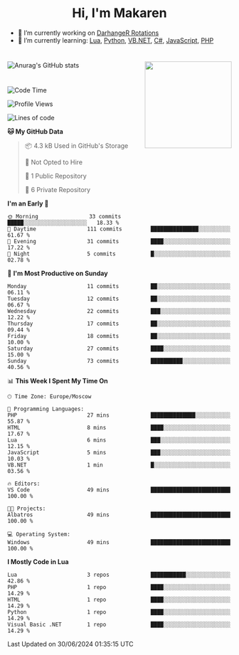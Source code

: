 <div id="header" align="center">
 <h1>Hi, I'm Makaren</h1>
</div>

- 🔭 I’m currently working on <a href="https://darhanger.github.io/rotations/">DarhangeR Rotations</a>
- 🌱 I’m currently learning: <a href="https://www.lua.org">Lua</a>, <a href="https://www.python.org">Python</a>, <a href="https://learn.microsoft.com/ru-ru/dotnet/visual-basic/">VB.NET</a>, <a href="https://dotnet.microsoft.com/en-us/languages/csharp">C#</a>, <a href="https://www.ecma-international.org/publications-and-standards/standards/ecma-262/">JavaScript</a>, <a href="https://www.php.net">PHP</a>
<!--
- 👯 I’m looking to collaborate on ...
- 🤔 I’m looking for help with ...
- 💬 Ask me about ...
- 📫 How to reach me: ...
- 😄 Pronouns: ...
- ⚡ Fun fact: ...
-->
#
![Anurag's GitHub stats](https://github-readme-stats.vercel.app/api?username=MakarenD&text_color=fff&icon_color=435cd9&show_icons=true&theme=dark&bg_color=00000000)<img align="right" src="https://media3.giphy.com/media/LaVp0AyqR5bGsC5Cbm/giphy.gif?cid=ecf05e4702j5mjw4h8mwt6p3xur6xnlpw7ymefs00ez9pcbs&ep=v1_gifs_search&rid=giphy.gif&ct=g" width="195"/> 

#
<!--START_SECTION:waka-->
![Code Time](http://img.shields.io/badge/Code%20Time-479%20hrs%2057%20mins-blue)

![Profile Views](http://img.shields.io/badge/Profile%20Views-0-blue)

![Lines of code](https://img.shields.io/badge/From%20Hello%20World%20I%27ve%20Written-219.8%20thousand%20lines%20of%20code-blue)

**🐱 My GitHub Data** 

> 📦 4.3 kB Used in GitHub's Storage 
 > 
> 🚫 Not Opted to Hire
 > 
> 📜 1 Public Repository 
 > 
> 🔑 6 Private Repository 
 > 
**I'm an Early 🐤** 

```text
🌞 Morning                33 commits          █████░░░░░░░░░░░░░░░░░░░░   18.33 % 
🌆 Daytime                111 commits         ███████████████░░░░░░░░░░   61.67 % 
🌃 Evening                31 commits          ████░░░░░░░░░░░░░░░░░░░░░   17.22 % 
🌙 Night                  5 commits           █░░░░░░░░░░░░░░░░░░░░░░░░   02.78 % 
```
📅 **I'm Most Productive on Sunday** 

```text
Monday                   11 commits          ██░░░░░░░░░░░░░░░░░░░░░░░   06.11 % 
Tuesday                  12 commits          ██░░░░░░░░░░░░░░░░░░░░░░░   06.67 % 
Wednesday                22 commits          ███░░░░░░░░░░░░░░░░░░░░░░   12.22 % 
Thursday                 17 commits          ██░░░░░░░░░░░░░░░░░░░░░░░   09.44 % 
Friday                   18 commits          ██░░░░░░░░░░░░░░░░░░░░░░░   10.00 % 
Saturday                 27 commits          ████░░░░░░░░░░░░░░░░░░░░░   15.00 % 
Sunday                   73 commits          ██████████░░░░░░░░░░░░░░░   40.56 % 
```


📊 **This Week I Spent My Time On** 

```text
🕑︎ Time Zone: Europe/Moscow

💬 Programming Languages: 
PHP                      27 mins             ██████████████░░░░░░░░░░░   55.87 % 
HTML                     8 mins              ████░░░░░░░░░░░░░░░░░░░░░   17.67 % 
Lua                      6 mins              ███░░░░░░░░░░░░░░░░░░░░░░   12.15 % 
JavaScript               5 mins              ███░░░░░░░░░░░░░░░░░░░░░░   10.03 % 
VB.NET                   1 min               █░░░░░░░░░░░░░░░░░░░░░░░░   03.56 % 

🔥 Editors: 
VS Code                  49 mins             █████████████████████████   100.00 % 

🐱‍💻 Projects: 
Albatros                 49 mins             █████████████████████████   100.00 % 

💻 Operating System: 
Windows                  49 mins             █████████████████████████   100.00 % 
```

**I Mostly Code in Lua** 

```text
Lua                      3 repos             ███████████░░░░░░░░░░░░░░   42.86 % 
PHP                      1 repo              ████░░░░░░░░░░░░░░░░░░░░░   14.29 % 
HTML                     1 repo              ████░░░░░░░░░░░░░░░░░░░░░   14.29 % 
Python                   1 repo              ████░░░░░░░░░░░░░░░░░░░░░   14.29 % 
Visual Basic .NET        1 repo              ████░░░░░░░░░░░░░░░░░░░░░   14.29 % 
```




 Last Updated on 30/06/2024 01:35:15 UTC
<!--END_SECTION:waka-->
